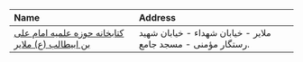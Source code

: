 | Name                                                                          | Address                                                      |
|:------------------------------------------------------------------------------|:-------------------------------------------------------------|
| [کتابخانه حوزه علمیه امام علی بن ابیطالب (ع) ملایر](http://hozehm.blogfa.com) | ملایر - خیابان ‌شهداء - خیابان ‌شهید رستگار مؤمنی - مسجد جامع. |